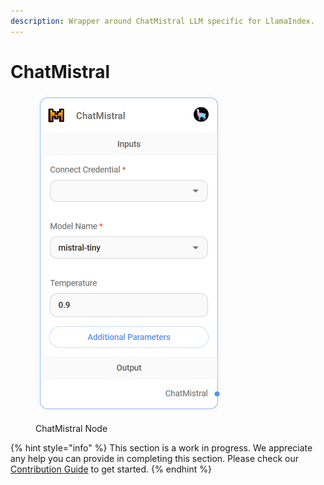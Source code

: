 ```yaml
---
description: Wrapper around ChatMistral LLM specific for LlamaIndex.
---
```


# ChatMistral

<figure><img src="../../../.gitbook/assets/up-013.png" alt="" width="299"><figcaption><p>ChatMistral Node</p></figcaption></figure>

{% hint style="info" %}
This section is a work in progress. We appreciate any help you can provide in completing this section. Please check our [Contribution Guide](broken-reference) to get started.
{% endhint %}
